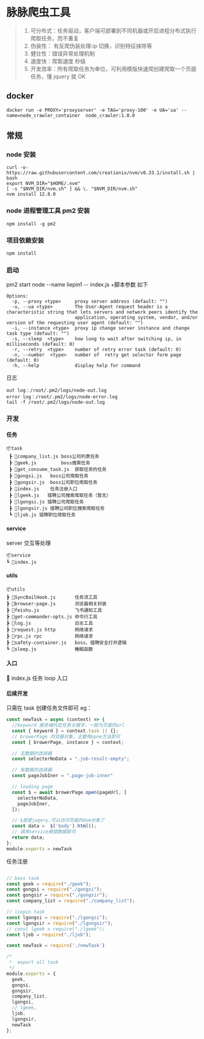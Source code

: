 # 脉脉爬虫工具

> 1. 可分布式：任务驱动，客户端可部署到不同机器或开启进程分布式执行爬取任务，而不重复
> 2. 伪装性： 有反爬伪装处理:ip 切换，识别特征抹除等
> 3. 健壮性：错误异常处理机制
> 4. 速度快：爬取速度 秒级
> 5. 开发效率：所有爬取任务为单位，可利用模版快速爬创建爬取一个页面任务，懂 jquery 就 OK

## docker

```docker pull
docker run -e PROXY='proxyserver' -e TAG='proxy-100' -e UA='ua' --name=node_crawler_container  node_crawler:1.0.0
```

## 常规

### node 安装

```
curl -o- https://raw.githubusercontent.com/creationix/nvm/v0.33.1/install.sh | bash
export NVM_DIR="$HOME/.nvm"
[ -s "$NVM_DIR/nvm.sh" ] && \. "$NVM_DIR/nvm.sh"
nvm install 12.8.0
```

### node 进程管理工具 pm2 安装

```
npm install -g pm2
```

### 项目依赖安装

```bash
npm install
```

### 启动

pm2 start node --name liepin1 -- index.js +脚本参数 如下

```
Options:
  -p, --proxy <type>     proxy server address (default: "")
  -u, --ua <type>        The User-Agent request header is a characteristic string that lets servers and network peers identify the
                         application, operating system, vendor, and/or version of the requesting user agent (default: "")
  -i, --instance <type>  proxy ip change server instance and change task type (default: "")
  -s, --sleep  <type>    how long to wait after switching ip, in milliseconds (default: 0)
  -r, --retry  <type>    number of retry error task (default: 0)
  -n, --number  <type>   number of  retry get selector form page (default: 0)
  -h, --help             display help for command
```

日志

```
out log：/root/.pm2/logs/node-out.log
error log：/root/.pm2/logs/node-error.log
tail -f /root/.pm2/logs/node-out.log
```

### 开发

#### 任务

```
📦task
 ┣ 📜company_list.js boss公司列表任务
 ┣ 📜geek.js         boss搜索任务
 ┣ 📜get_consume_task.js  获取任务的任务
 ┣ 📜gongsi.js   boss公司爬取任务
 ┣ 📜gongsir.js  boss公司职位爬取任务
 ┣ 📜index.js    任务注册入口
 ┣ 📜lgeek.js   猎聘公司搜索爬取任务（暂无）
 ┣ 📜lgongsi.js 猎聘公司爬取任务
 ┣ 📜lgongsir.js 猎聘公司职位搜索爬取任务
 ┗ 📜ljob.js 猎聘职位爬取任务

```

#### service

server 交互等处理

```
📦service
┗ 📜index.js
```

#### utils

```
📦utils
┣ 📜SyncBailHook.js       任务流工具
┣ 📜browser-page.js       浏览器相关封装
┣ 📜feishu.js             飞书通知工具
┣ 📜get-commander-opts.js 命令行工具
┣ 📜log.js                日志工具
┣ 📜request.js http       网络请求
┣ 📜rpc.js rpc            网络请求
┣ 📜safety-container.js   boss、猎聘安全打开逻辑
┗ 📜sleep.js              睡眠函数
```

#### 入口

📜 index.js 任务 loop 入口

#### 后续开发

只需在 task 创建任务文件即可 eg：

```js
const newTask = async (context) => {
  //keyword 服务端约定任务关键字，一般为页面的url
  const { keyword } = context.task || {};
  // browerPage 浏览器对象，主要用opne方法即可
  const { browerPage, instance } = context;

  // 无数据的选择器
  const selecterNoData = ".job-result-empty";

  // 有数据的选择器
  const pageJobIner = ".page-job-inner"

  // loading page
  const $ = await browerPage.open(pageUrl, [
    selecterNoData,
    pageJobIner,
  ]);

  // $就是juqery,可以访问页面的dom对象了
  const data =  $('body').html();
  // 调用service报错数据即可
  return data;
};
module.exports = newTask
```
任务注册
``` js

// boss task
const geek = require("./geek");
const gongsi = require("./gongsi");
const gongsir = require("./gongsir");
const company_list = require("./company_list");

// liepin task
const lgongsi = require("./lgongsi");
const lgongsir = require("./lgongsir");
// const lgeek = require("./lgeek");
const ljob = require("./ljob");

const newTask = require('./newTask')

/*
 *  export all task
 */
module.exports = {
  geek,
  gongsi,
  gongsir,
  company_list,
  lgongsi,
  // lgeek,
  ljob,
  lgongsir,
  newTask
};

```
